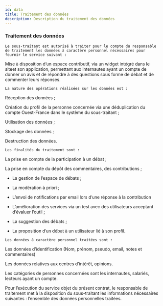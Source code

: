 ```yaml
---
id: data
title: Traitement des données
description: Description du traitement des données
---
```


### Traitement des données 

`Le sous-traitant est autorisé à traiter pour le compte du responsable de traitement les données à caractère personnel nécessaires pour fournir le service suivant :`
 
Mise à disposition d’un espace contributif, via un widget intégré dans le siteet son application,  permettant aux internautes ayant un compte de donner un avis et de répondre à des questions sous forme de débat et de commenter leurs réponses.  
 
`La nature des opérations réalisées sur les données est :`

Réception des données ;

Création du profil de la personne concernée via une déduplication du compte Ouest-France dans le système du sous-traitant ;

Utilisation des données ;

Stockage des données ;

Destruction des données.
 
`Les finalités du traitement sont :`

La prise en compte de la participation à un débat ; 

La prise en compte du dépôt des commentaires, des contributions ; 

- La gestion de l’espace de débats ;

- La modération à priori ;

- L’envoi de notifications par email lors d’une réponse à la contribution

- L’amélioration des services via un test avec des utilisateurs acceptant d’évaluer l’outil ; 

- La suggestion des débats ; 

- La proposition d’un débat à un utilisateur lié à son profil. 
 
`Les données à caractère personnel traitées sont :`

Les données d’identification (Nom,  prénom, pseudo, email, notes et commentaires) 

Les données relatives aux centres d’intérêt, opinions.
 
Les catégories de personnes concernées sont les internautes, salariés, lecteurs ayant un compte.
 
Pour l’exécution du service objet du présent contrat, le responsable de traitement met à la disposition du sous-traitant les informations nécessaires suivantes : l’ensemble des données personnelles traitées.


